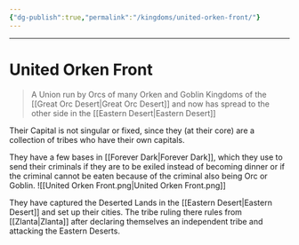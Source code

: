 ```yaml
---
{"dg-publish":true,"permalink":"/kingdoms/united-orken-front/"}
---
```



---
# United Orken Front
> A Union run by Orcs of many Orken and Goblin Kingdoms of the [[Great Orc Desert\|Great Orc Desert]] and now has spread to the other side in the [[Eastern Desert\|Eastern Desert]]

Their Capital is not singular or fixed, since they (at their core) are a collection of tribes who have their own capitals.

They have a few bases in [[Forever Dark\|Forever Dark]], which they use to send their criminals if they are to be exiled instead of becoming dinner or if the criminal cannot be eaten because of the criminal also being Orc or Goblin.
![[United Orken Front.png\|United Orken Front.png]]

They have captured the Deserted Lands in the [[Eastern Desert\|Eastern Desert]] and set up their cities. The tribe ruling there rules from [[Zlanta\|Zlanta]] after declaring themselves an independent tribe and attacking the Eastern Deserts.